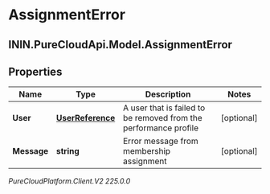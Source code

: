 # AssignmentError

## ININ.PureCloudApi.Model.AssignmentError

## Properties

|Name | Type | Description | Notes|
|------------ | ------------- | ------------- | -------------|
| **User** | [**UserReference**](UserReference) | A user that is failed to be removed from the performance profile | [optional] |
| **Message** | **string** | Error message from membership assignment | [optional] |



_PureCloudPlatform.Client.V2 225.0.0_
